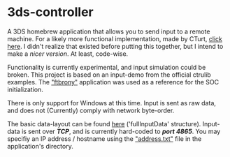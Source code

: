 # 3ds-controller
A 3DS homebrew application that allows you to send input to a remote machine. For a likely more functional implementation, made by CTurt, [click here](https://github.com/CTurt/3DSController). I didn't realize that existed before putting this together, but I intend to make a *nicer version*. At least, code-wise.

Functionality is currently experimental, and input simulation could be broken. This project is based on an input-demo from the official ctrulib examples. The ["ftbrony"](https://github.com/mtheall/ftbrony) application was used as a reference for the SOC initialization.

There is only support for Windows at this time. Input is sent as raw data, and does not (Currently) comply with network byte-order.

The basic data-layout can be found [here](https://github.com/Sonickidnextgen/3ds-controller/blob/master/3ds_controller/source/shared.h) ('fullInputData' structure). Input-data is sent over ***TCP***, and is currently hard-coded to ***port 4865***. You may specifiy an IP address / hostname using the ["address.txt"](/3ds_controller/address.txt) file in the application's directory.
